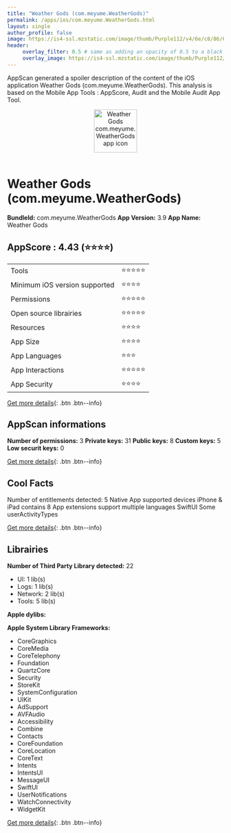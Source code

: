 ```yaml
---
title: "Weather Gods (com.meyume.WeatherGods)"
permalink: /apps/ios/com.meyume.WeatherGods.html
layout: single
author_profile: false
image: https://is4-ssl.mzstatic.com/image/thumb/Purple112/v4/6e/c8/86/6ec886ee-aa8b-c93e-c552-1505a8ce4033/AppIcon-1x_U007emarketing-0-7-0-P3-85-220.png/512x512bb.jpg
header: 
     overlay_filter: 0.5 # same as adding an opacity of 0.5 to a black background
     overlay_image: https://is4-ssl.mzstatic.com/image/thumb/Purple112/v4/6e/c8/86/6ec886ee-aa8b-c93e-c552-1505a8ce4033/AppIcon-1x_U007emarketing-0-7-0-P3-85-220.png/512x512bb.jpg
---
```

AppScan generated a spoiler description of the content of the iOS application Weather Gods (com.meyume.WeatherGods). This analysis is based on the Mobile App Tools : AppScore, Audit and the Mobile Audit App Tool.

  
  
<div style="text-align: center;"><img src="https://is4-ssl.mzstatic.com/image/thumb/Purple112/v4/6e/c8/86/6ec886ee-aa8b-c93e-c552-1505a8ce4033/AppIcon-1x_U007emarketing-0-7-0-P3-85-220.png/512x512bb.jpg" width="100" height="100" alt="Weather Gods com.meyume.WeatherGods app icon"></div></br>
  
# Weather Gods (com.meyume.WeatherGods)

**BundleId:** com.meyume.WeatherGods
**App Version:** 3.9
**App Name:** Weather Gods


## AppScore : 4.43 (⭐️⭐️⭐️⭐️) 

<table>
<tr><td> Tools </td><td> ⭐️⭐️⭐️⭐️⭐️ </td></tr>
<tr><td> Minimum iOS version supported </td><td> ⭐️⭐️⭐️⭐️ </td></tr>
<tr><td> Permissions </td><td> ⭐️⭐️⭐️⭐️⭐️ </td></tr>
<tr><td> Open source librairies </td><td> ⭐️⭐️⭐️⭐️⭐️ </td></tr>
<tr><td> Resources </td><td> ⭐️⭐️⭐️⭐️ </td></tr>
<tr><td> App Size </td><td> ⭐️⭐️⭐️⭐️ </td></tr>
<tr><td> App Languages </td><td> ⭐️⭐️⭐️ </td></tr>
<tr><td> App Interactions </td><td> ⭐️⭐️⭐️⭐️⭐️ </td></tr>
<tr><td> App Security </td><td> ⭐️⭐️⭐️⭐️ </td></tr>
</table>

[Get more details](/pricing.html){: .btn .btn--info}  
  
## AppScan informations 

**Number of permissions:** 3
**Private keys:** 31
**Public keys:** 8
**Custom keys:** 5
**Low securit keys:** 0
  
[Get more details](/pricing.html){: .btn .btn--info}

## Cool Facts

Number of entitlements detected: 5
Native App
supported devices iPhone & iPad
contains 8 App extensions
support multiple languages
SwiftUI
Some userActivityTypes
  
[Get more details](/pricing.html){: .btn .btn--info}

## Librairies 
**Number of Third Party Library detected:** 22
- UI: 1 lib(s)
- Logs: 1 lib(s)
- Network: 2 lib(s)
- Tools: 5 lib(s)

**Apple dylibs:**


**Apple System Library Frameworks:**
- CoreGraphics
- CoreMedia
- CoreTelephony
- Foundation
- QuartzCore
- Security
- StoreKit
- SystemConfiguration
- UIKit
- AdSupport
- AVFAudio
- Accessibility
- Combine
- Contacts
- CoreFoundation
- CoreLocation
- CoreText
- Intents
- IntentsUI
- MessageUI
- SwiftUI
- UserNotifications
- WatchConnectivity
- WidgetKit


  
[Get more details](/pricing.html){: .btn .btn--info}

